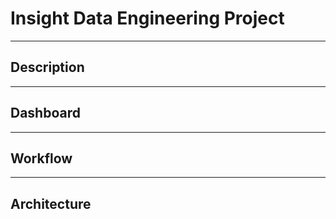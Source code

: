 # Insight Data Engineering Project
___
## Description
___
## Dashboard
___
## Workflow
___
## Architecture
